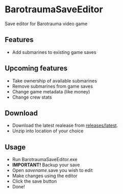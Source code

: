 # BarotraumaSaveEditor
Save editor for Barotrauma video game

## Features
- Add submarines to existing game saves

## Upcoming features
- Take ownership of available submarines
- Remove submarines from game saves
- Change game metadata (like money)
- Change crew stats

## Download
- Download the latest realease from [releases/latest](https://github.com/StylishTriangles/BarotraumaSaveEditor/releases/latest).
- Unzip into location of your choice

## Usage
- Run BarotraumaSaveEditor.exe
- __IMPORTANT!__ Backup your save
- Open _savename_.save you wish to edit
- Make changes using the editor
- Click the save button
- Done!
